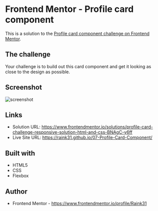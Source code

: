 # Frontend Mentor - Profile card component

This is a solution to the [Profile card component challenge on Frontend Mentor](https://www.frontendmentor.io/challenges/profile-card-component-cfArpWshJ).


## The challenge

Your challenge is to build out this card component and get it looking as close to the design as possible.


## Screenshot

![screenshot](./assets/images/desktop.png)


## Links

- Solution URL: https://www.frontendmentor.io/solutions/profile-card-challenge-responsive-solution-html-and-css-BNAgC-y6ff
- Live Site URL: https://raink31.github.io/07-Profile-Card-Component/

## Built with

- HTML5
- CSS
- Flexbox


## Author

- Frontend Mentor - https://www.frontendmentor.io/profile/Raink31
